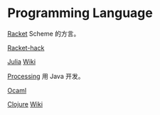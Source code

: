 Programming Language
====================

[Racket](https://github.com/plt/racket)
Scheme 的方言。

[Racket-hack](https://github.com/Ju2ender/racket-hack)

[Julia](https://github.com/JuliaLang/julia)
[Wiki](http://zh.wikipedia.org/wiki/Julia_(%E7%BC%96%E7%A8%8B%E8%AF%AD%E8%A8%80))

[Processing](https://github.com/Ju2ender/processing)
用 Java 开发。

[Ocaml](https://github.com/ocaml/ocaml#)

[Clojure](https://github.com/Ju2ender/clojure)
[Wiki](http://zh.wikipedia.org/wiki/Clojure)
